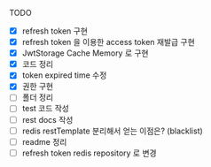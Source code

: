 TODO

- [x] refresh token 구현
- [x] refresh token 을 이용한 access token 재발급 구현
- [x] JwtStorage Cache Memory 로 구현
- [x] 코드 정리
- [x] token expired time 수정
- [x] 권한 구현
- [ ] 폴더 정리
- [ ] test 코드 작성
- [ ] rest docs 작성
- [ ] redis restTemplate 분리해서 얻는 이점은? (blacklist)
- [ ] readme 정리
- [ ] refresh token redis repository 로 변경
